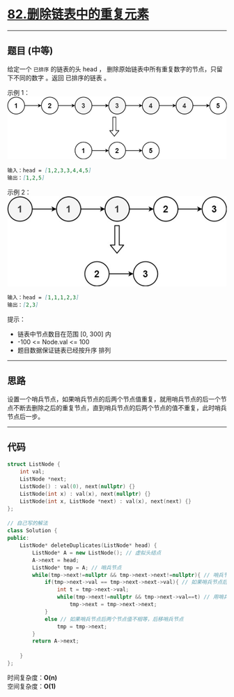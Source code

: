 # [82.删除链表中的重复元素](https://leetcode.cn/problems/remove-duplicates-from-sorted-list-ii/description/)

---

## 题目 (中等)

给定一个 `已排序` 的链表的头 head ， 删除原始链表中所有重复数字的节点，只留下不同的数字 。返回 已排序的链表 。  

示例 1：  
![Alt text](https://github.com/yang-yang-o-o/CodingNotes/blob/main/Coding/asset/82_1.png)  

```markdown
输入：head = [1,2,3,3,4,4,5]
输出：[1,2,5]
```

示例 2：  
![Alt text](https://github.com/yang-yang-o-o/CodingNotes/blob/main/Coding/asset/82_2.png)  

```markdown
输入：head = [1,1,1,2,3]
输出：[2,3]
```

提示：  

- 链表中节点数目在范围 [0, 300] 内
- -100 <= Node.val <= 100
- 题目数据保证链表已经按升序 排列

---

## 思路

设置一个哨兵节点，如果哨兵节点的后两个节点值重复，就用哨兵节点的后一个节点不断去删除之后的重复节点，直到哨兵节点的后两个节点的值不重复，此时哨兵节点后一步。

---

## 代码

```C++
struct ListNode {
    int val;
    ListNode *next;
    ListNode() : val(0), next(nullptr) {}
    ListNode(int x) : val(x), next(nullptr) {}
    ListNode(int x, ListNode *next) : val(x), next(next) {}
};

// 自己写的解法
class Solution {
public:
    ListNode* deleteDuplicates(ListNode* head) {
        ListNode* A = new ListNode(); // 虚拟头结点
        A->next = head;
        ListNode* tmp = A; // 哨兵节点
        while(tmp->next!=nullptr && tmp->next->next!=nullptr){ // 哨兵节点后两个节点不为空
            if(tmp->next->val == tmp->next->next->val){ // 如果哨兵节点后两个节点值相等
                int t = tmp->next->val;
                while(tmp->next!=nullptr && tmp->next->val==t) // 用哨兵节点后一个节点不断删除之后的重复节点
                    tmp->next = tmp->next->next;
            }
            else // 如果哨兵节点后两个节点值不相等，后移哨兵节点
                tmp = tmp->next;
        }
        return A->next;

    }
};
```

时间复杂度：**O(n)**  
空间复杂度：**O(1)**
